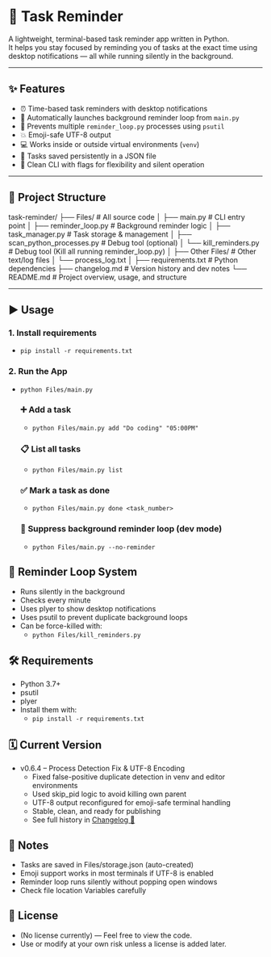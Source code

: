 # 🧠 Task Reminder

A lightweight, terminal-based task reminder app written in Python.  
It helps you stay focused by reminding you of tasks at the exact time using desktop notifications — all while running silently in the background.

---

## ✨ Features

- ⏰ Time-based task reminders with desktop notifications
- 🧠 Automatically launches background reminder loop from `main.py`
- 🔁 Prevents multiple `reminder_loop.py` processes using `psutil`
- 💥 Emoji-safe UTF-8 output
- 💻 Works inside or outside virtual environments (`venv`)
- 📁 Tasks saved persistently in a JSON file
- 🧹 Clean CLI with flags for flexibility and silent operation

---

## 📁 Project Structure

task-reminder/
├── Files/                         # All source code
│   ├── main.py                   # CLI entry point
│   ├── reminder_loop.py          # Background reminder logic
│   ├── task_manager.py           # Task storage & management
│   ├── scan_python_processes.py  # Debug tool (optional)
│   └── kill_reminders.py         # Debug tool (Kill all running reminder_loop.py)
│
├── Other Files/                  # Other text/log files
│   └── process_log.txt
│
├── requirements.txt              # Python dependencies
├── changelog.md                  # Version history and dev notes
└── README.md                     # Project overview, usage, and structure

---

## ▶️ Usage

### 1. Install requirements
- `pip install -r requirements.txt`


### 2. Run the App
- `python Files/main.py`

    ### ➕ Add a task
    - `python Files/main.py add "Do coding" "05:00PM"`

    ### 📋 List all tasks
    - `python Files/main.py list`

    ### ✅ Mark a task as done
    - `python Files/main.py done <task_number>`

    ### 🧪 Suppress background reminder loop (dev mode)
    - `python Files/main.py --no-reminder`


## 🔁 Reminder Loop System
- Runs silently in the background
- Checks every minute
- Uses plyer to show desktop notifications
- Uses psutil to prevent duplicate background loops
- Can be force-killed with:
    - `python Files/kill_reminders.py`


## 🛠 Requirements
- Python 3.7+
- psutil
- plyer
- Install them with:
    - `pip install -r requirements.txt`


## 🗓️ Current Version

- v0.6.4 – Process Detection Fix & UTF-8 Encoding
    - Fixed false-positive duplicate detection in venv and editor environments
    - Used skip_pid logic to avoid killing own parent
    - UTF-8 output reconfigured for emoji-safe terminal handling
    - Stable, clean, and ready for publishing
    - See full history in [Changelog 📜](./changelog.md)


## 🧾 Notes
- Tasks are saved in Files/storage.json (auto-created)
- Emoji support works in most terminals if UTF-8 is enabled
- Reminder loop runs silently without popping open windows
- Check file location Variables carefully


## 📃 License
- (No license currently) — Feel free to view the code.
- Use or modify at your own risk unless a license is added later.